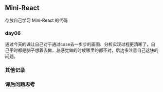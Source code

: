 ##  Mini-React

 存放自己学习 Mini-React 的代码

 ### day06

通过今天的课让自己对于通过case去一步步的画图、分析实现过程更清晰了，自己平时都是脑子想着去做，总感觉做的时候哪里的都不对，后边多注意自己这块的问题。


### 其他记录
###  课后问题思考